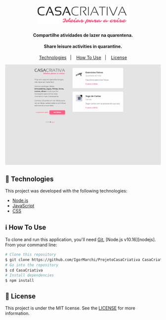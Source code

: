 <h1 align="center">
    <img alt="Casa Criativa" src="public/logo.png" />
    <br>
</h1>
<h4 align="center">
  Compartilhe atividades de lazer na quarentena. 
</h4>
<h4 align="center">
  Share leisure activities in quarantine.
</h4>
<p align="center">
  <a href="#rocket-technologies">Technologies</a>&nbsp;&nbsp;&nbsp;|&nbsp;&nbsp;&nbsp;
  <a href="#information_source-how-to-use">How To Use</a>&nbsp;&nbsp;&nbsp;|&nbsp;&nbsp;&nbsp;
  <a href="#memo-license">License</a>
</p>


<p align="center">
  <img alt="App Demo" src="public/GitHub/home.gif">
</p>

## :rocket: Technologies
This project was developed with the following technologies:
-  [Node.js](https://nodejs.org/en/)
-  [JavaScript](https://www.javascript.com/)
-  [CSS](https://www.w3schools.com/css/)

## :information_source: How To Use
To clone and run this application, you'll need [Git](https://git-scm.com), [Node.js v10.16][nodejs]. From your command line:
```bash
# Clone this repository
$ git clone https://github.com/IgorMarchi/ProjetoCasaCriativa CasaCriativa
# Go into the repository
$ cd CasaCriativa
# Install dependencies
$ npm install
```
## :memo: License
This project is under the MIT license. See the [LICENSE](https://github.com/IgorMarchi/ProjetoCasaCriativa/blob/master/LICENSE) for more information.
